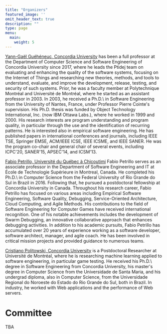 ```yaml
---
title: "Organizers"
featured_image: ''
omit_header_text: true
description: ""
type: page
menu:
  main:
    weight: 5
---
```


[Yann-Gaël Guéhéneuc, Concordia University](http://www.ptidej.net/Members/guehenyg) has been a full professor at the Department of Computer Science and Software Engineering of Concordia University since 2017, where he leads the Ptidej team on evaluating and enhancing the quality of the software systems, focusing on the Internet of Things and researching new theories, methods, and tools to understand, evaluate, and improve the development, release, testing, and security of such systems. Prior, he was a faculty member at Polytechnique Montréal and Université de Montréal, where he started as an assistant professor in 2003. In 2003, he received a Ph.D.\ in Software Engineering from the University of Nantes, France, under Professor Pierre Cointe's supervision. His Ph.D. thesis was funded by Object Technology International, Inc. (now IBM Ottawa Labs.), where he worked in 1999 and 2000. His research interests are program understanding and program quality, in particular through the use and the identification of recurring patterns. He is interested also in empirical software engineering. He has published papers in international conferences and journals, including IEEE TSE, Springer EMSE, ACM/IEEE ICSE, IEEE ICSME, and IEEE SANER. He was the program co-chair and general chair of several events, including ICPC'20, SANER'15, APSEC'14, and ICSM'13.

[Fabio Petrillo, Université du Québec à Chicoutimi](https://fabiopetrillo.com/) Fabio Petrillo serves as an associate professor in the Department of Software Engineering and IT at École de Technologie Supérieure in Montreal, Canada. He completed his Ph.D.\ in Computer Science from the Federal University of Rio Grande do Sul in Brazil in 2016. Following that, he pursued a postdoctoral fellowship at Concordia University in Canada. Throughout his research career, Fabio Petrillo has focused on various areas including Empirical Software Engineering, Software Quality, Debugging, Service-Oriented Architecture, Cloud Computing, and Agile Methods. His contributions to the field of Software Engineering for Computer Games have received international recognition. One of his notable achievements includes the development of Swarm Debugging, an innovative collaborative approach that enhances debugging activities. In addition to his academic pursuits, Fabio Petrillo has accumulated over 20 years of experience working as a software developer, software architect, manager, and agile coach. He has been involved in critical mission projects and provided guidance to numerous teams.

[Cristiano Politowski, Concordia University](https://cpoli.live) is a Postdoctoral Researcher at Université de Montréal, where he is researching machine learning applied to software engineering, in particular game testing. He received his Ph.D.\ degree in Software Engineering from Concordia University, his master's degree in Computer Science from the Universidade de Santa Maria, and his undergrad diploma, also in Computer Science, from the Universidade Regional do Noroeste do Estado do Rio Grande do Sul, both in Brazil. In industry, he worked with Web applications and the performance of Web servers.

# Committee

TBA